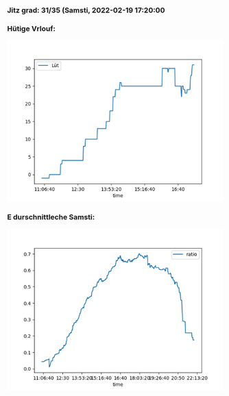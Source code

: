 ### Jitz grad: 31/35 (Samsti, 2022-02-19 17:20:00

### Hütige Vrlouf:
![Graph](Today.png)

### E durschnittleche Samsti:
![Graph](Samsti.png)